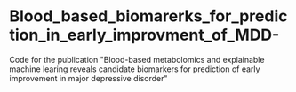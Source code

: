 # Blood_based_biomarerks_for_prediction_in_early_improvment_of_MDD-
Code for the publication "Blood-based metabolomics and explainable machine learing reveals candidate biomarkers for prediction of early improvement in major depressive disorder"

